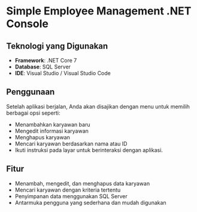 # Simple Employee Management .NET Console

## Teknologi yang Digunakan
- **Framework**: .NET Core 7
- **Database**: SQL Server
- **IDE**: Visual Studio / Visual Studio Code

## Penggunaan
Setelah aplikasi berjalan, Anda akan disajikan dengan menu untuk memilih berbagai opsi seperti:

- Menambahkan karyawan baru
- Mengedit informasi karyawan
- Menghapus karyawan
- Mencari karyawan berdasarkan nama atau ID
- Ikuti instruksi pada layar untuk berinteraksi dengan aplikasi.

## Fitur
- Menambah, mengedit, dan menghapus data karyawan
- Mencari karyawan dengan kriteria tertentu
- Penyimpanan data menggunakan SQL Server
- Antarmuka pengguna yang sederhana dan mudah digunakan
